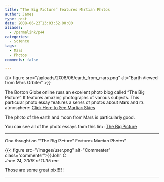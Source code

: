 ```yaml
---
title: “The Big Picture” Features Martian Photos
author: James
type: post
date: 2008-06-23T13:03:52+00:00
aliases:
  - /permalink/p44
categories:
  - Science
tags:
  - Mars
  - Photos
comments: false

---
```

{{< figure src="/uploads/2008/06/earth_from_mars.png" alt="Earth Viewed from Mars Orbiter" >}}

The Boston Globe online runs an excellent photo blog called &#8220;The Big Picture&#8221;. It features amazing photographs of various subjects. This particular photo essay features a series of photos about Mars and its atmosphere: [Click Here to See Martian Skies][2]

The photo of the earth and moon from Mars is particularly good.

You can see all of the photo essays from this link: [The Big Picture][3]

****

One thought on ““The Big Picture” Features Martian Photos”

{{< figure src="/images/user.png" alt="Commenter" class="commenter">}}John C  
_June 24, 2008 at 11:35 am_

Those are some great pix!!!!!!

****

 [2]: http://archive.boston.com/bigpicture/2008/06/martian_skies.html
 [3]: http://www.boston.com/bigpicture/
